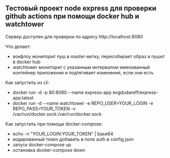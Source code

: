 ## Тестовый проект node express для проверки github actions при помощи docker hub и watchtower

Сервер доступен для проверки по адресу http://localhost:8080

Что делает:
- вокфлоу мониторит пуш в master-ветку, пересобирает образ и пушит в docker hub
- watchtower мониторит с указанным интервалом именованный контейнер приложения и подтягивает изменения, если они есть


Как запустить из cli:
- docker run -d -p 80:8080 --name express-app evgdudareff/express-app:latest
- docker run -d --name watchtower -e REPO_USER=YOUR_LOGIN -e REPO_PASS=YOUR_TOKEN -v /var/run/docker.sock:/var/run/docker.sock


Как запустить при помощи docker-compose:
- echo -n "YOUR_LOGIN:YOUR_TOKEN" | base64
- кодированный токен добавить в поле auth в config.json
- запуск docker-compose up
- остановка docker-compose down